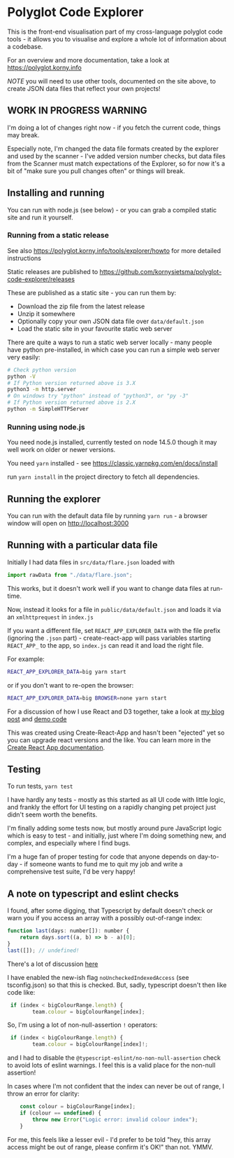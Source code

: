 # Polyglot Code Explorer

This is the front-end visualisation part of my cross-language polyglot code tools - it allows you to visualise and explore a whole lot of information about a codebase.

For an overview and more documentation, take a look at <https://polyglot.korny.info>

*NOTE* you will need to use other tools, documented on the site above, to create JSON data files that reflect your own projects!

## WORK IN PROGRESS WARNING

I'm doing a lot of changes right now - if you fetch the current code, things may break.

Especially note, I'm changed the data file formats created by the explorer and used by the scanner - I've added version number checks, but data files from the Scanner must match expectations of the Explorer, so for now it's a bit of "make sure you pull changes often" or things will break.

## Installing and running

You can run with node.js (see below) - or you can grab a compiled static site and run it yourself.

### Running from a static release

See also <https://polyglot.korny.info/tools/explorer/howto> for more detailed instructions

Static releases are published to <https://github.com/kornysietsma/polyglot-code-explorer/releases>

These are published as a static site - you can run them by:

- Download the zip file from the latest release
- Unzip it somewhere
- Optionally copy your own JSON data file over `data/default.json`
- Load the static site in your favourite static web server

There are quite a ways to run a static web server locally - many people have python pre-installed, in which case you can run a simple web server very easily:

```sh
# Check python version
python -V
# If Python version returned above is 3.X
python3 -m http.server
# On windows try "python" instead of "python3", or "py -3"
# If Python version returned above is 2.X
python -m SimpleHTTPServer
```

### Running using node.js

You need node.js installed, currently tested on node 14.5.0 though it may well work on older or newer versions.

You need `yarn` installed - see <https://classic.yarnpkg.com/en/docs/install>

run `yarn install` in the project directory to fetch all dependencies.

## Running the explorer

You can run with the default data file by running `yarn run` - a browser window will open on <http://localhost:3000>

## Running with a particular data file

Initially I had data files in `src/data/flare.json` loaded with

```js
import rawData from "./data/flare.json";
```

This works, but it doesn't work well if you want to change data files at run-time.

Now, instead it looks for a file in `public/data/default.json` and loads it via an `xmlhttprequest` in `index.js`

If you want a different file, set `REACT_APP_EXPLORER_DATA` with the file prefix (ignoring the `.json` part) - create-react-app
will pass variables starting `REACT_APP_` to the app, so `index.js` can read it and load the right file.

For example:

```sh
REACT_APP_EXPLORER_DATA=big yarn start
```

or if you don't want to re-open the browser:

```sh
REACT_APP_EXPLORER_DATA=big BROWSER=none yarn start
```

For a discussion of how I use React and D3 together, take a look at [my blog post](https://blog.korny.info/2020/07/19/better-d3-with-react.html) and [demo code](https://github.com/kornysietsma/d3-react-demo)

This was created using Create-React-App and hasn't been "ejected" yet so you can upgrade react versions and the like.  You can learn more in the [Create React App documentation](https://facebook.github.io/create-react-app/docs/getting-started).

## Testing

To run tests, `yarn test`

I have hardly any tests - mostly as this started as all UI code with little logic, and frankly the effort for UI testing on a rapidly changing pet project just didn't seem worth the benefits.

I'm finally adding some tests now, but mostly around pure JavaScript logic which is
easy to test - and initially, just where I'm doing something new, and complex, and especially where I find bugs.

I'm a huge fan of proper testing for code that anyone depends on day-to-day - if someone wants to fund me to quit my job and write a comprehensive test suite, I'd be very happy!

## A note on typescript and eslint checks

I found, after some digging, that Typescript by default doesn't check or warn you
if you access an array with a possibly out-of-range index:

```js
function last(days: number[]): number {
    return days.sort((a, b) => b - a)[0];
}
last([]); // undefined!
```

There's a lot of discussion [here](https://stackoverflow.com/questions/50647399/typescript-accessing-an-array-element-does-not-account-for-the-possibility-of-u)

I have enabled the new-ish flag `noUncheckedIndexedAccess` (see tsconfig.json) so that this is checked.  But, sadly, typescript doesn't then like code like:

```js
 if (index < bigColourRange.length) {
        team.colour = bigColourRange[index];
```

So, I'm using a lot of non-null-assertion `!` operators:

```js
 if (index < bigColourRange.length) {
        team.colour = bigColourRange[index]!;
```

and I had to disable the `@typescript-eslint/no-non-null-assertion` check to avoid lots of eslint warnings.  I feel this is a valid place for the non-null assertion!

In cases where I'm not confident that the index can never be out of range, I throw an error for clarity:

```js
    const colour = bigColourRange[index];
    if (colour == undefined) {
        throw new Error("Logic error: invalid colour index");
    }
```

For me, this feels like a lesser evil - I'd prefer to be told "hey, this array access might be out of range, please confirm it's OK!" than not.  YMMV.
